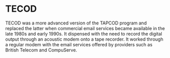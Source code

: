 # TECOD
TECOD was a more advanced version of the TAPCOD program and replaced the latter when commercial email services became available in the late 1980s and early 1990s. It dispensed with the need to record the digital output through an acoustic modem onto a tape recorder. It worked through a regular modem with the email services offered by providers such as British Telecom and CompuServe.
